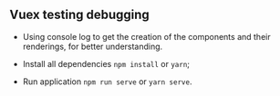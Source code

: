 ## Vuex testing debugging

- Using console log to get the creation of the components and their renderings, for better understanding.

- Install all dependencies `npm install` or `yarn`;
- Run application `npm run serve` or `yarn serve`.
